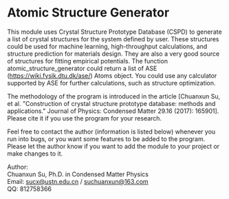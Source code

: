 # Atomic Structure Generator
This module uses Crystal Structure Prototype Database (CSPD) to generate a
list of crystal structures for the system defined by user. These structures
could be used for machine learning, high-throughput calculations, and
structure prediction for materials design. They are also a very good
source of structures for fitting empirical potentials. The function
atomic_structure_generator could return a list of ASE
(https://wiki.fysik.dtu.dk/ase/) Atoms object. You could use any calculator
supported by ASE for further calculations, such as structure optimization.

The methodology of the program is introduced in the article [Chuanxun Su,
et al. "Construction of crystal structure prototype database: methods and
applications." Journal of Physics: Condensed Matter 29.16 (2017): 165901].
Please cite it if you use the program for your research.

Feel free to contact the author (information is listed below) whenever you
run into bugs, or you want some features to be added to the program. Please
let the author know if you want to add the module to your project or make
changes to it.

Author:  
Chuanxun Su, Ph.D. in Condensed Matter Physics  
Email: sucx@ustn.edu.cn / suchuanxun@163.com  
QQ: 812758366
